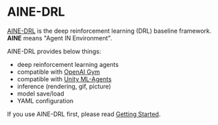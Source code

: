 # AINE-DRL

[AINE-DRL](https://github.com/DevSlem/AINE-DRL) is the deep reinforcement learning (DRL) baseline framework. **AINE** means "Agent IN Environment".

AINE-DRL provides below things:

* deep reinforcement learning agents
* compatible with [OpenAI Gym](https://github.com/openai/gym)
* compatible with [Unity ML-Agents](https://github.com/Unity-Technologies/ml-agents)
* inference (rendering, gif, picture)
* model save/load
* YAML configuration

If you use AINE-DRL first, please read [Getting Started](./getting-started/index.md).